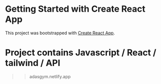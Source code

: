 # Getting Started with Create React App

This project was bootstrapped with [Create React App](https://github.com/facebook/create-react-app).

# Project contains Javascript / React / tailwind / API

>> adasgym.netlify.app
